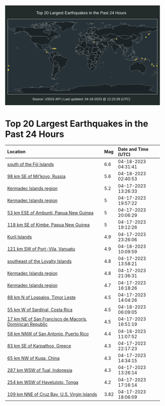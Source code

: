 ![Map](./map.png)

# Top 20 Largest Earthquakes in the Past 24 Hours

| Location | Mag | Date and Time (UTC) |
|:---|:---|:---|
| [south of the Fiji Islands](https://earthquake.usgs.gov/earthquakes/eventpage/us6000k587) | 6.6 | 04-18-2023 04:31:41 |
| [98 km SE of Mil’kovo, Russia](https://earthquake.usgs.gov/earthquakes/eventpage/us6000k57x) | 5.6 | 04-18-2023 02:40:53 |
| [Kermadec Islands region](https://earthquake.usgs.gov/earthquakes/eventpage/us6000k51u) | 5.2 | 04-17-2023 13:26:33 |
| [Kermadec Islands region](https://earthquake.usgs.gov/earthquakes/eventpage/us6000k55f) | 5 | 04-17-2023 19:57:22 |
| [53 km ESE of Ambunti, Papua New Guinea](https://earthquake.usgs.gov/earthquakes/eventpage/us6000k55j) | 5 | 04-17-2023 20:06:29 |
| [118 km SE of Kimbe, Papua New Guinea](https://earthquake.usgs.gov/earthquakes/eventpage/us6000k54v) | 5 | 04-17-2023 19:12:26 |
| [Kuril Islands](https://earthquake.usgs.gov/earthquakes/eventpage/us6000k578) | 4.9 | 04-17-2023 23:26:06 |
| [121 km SW of Port-Vila, Vanuatu](https://earthquake.usgs.gov/earthquakes/eventpage/us6000k5a7) | 4.9 | 04-18-2023 10:09:59 |
| [southeast of the Loyalty Islands](https://earthquake.usgs.gov/earthquakes/eventpage/us6000k523) | 4.8 | 04-17-2023 13:58:21 |
| [Kermadec Islands region](https://earthquake.usgs.gov/earthquakes/eventpage/us6000k56l) | 4.8 | 04-17-2023 21:36:31 |
| [Kermadec Islands region](https://earthquake.usgs.gov/earthquakes/eventpage/us6000k53s) | 4.7 | 04-17-2023 16:18:26 |
| [88 km N of Lospalos, Timor Leste](https://earthquake.usgs.gov/earthquakes/eventpage/us6000k525) | 4.5 | 04-17-2023 14:04:26 |
| [55 km W of Sardinal, Costa Rica](https://earthquake.usgs.gov/earthquakes/eventpage/us6000k59e) | 4.5 | 04-18-2023 06:09:05 |
| [17 km NE of San Francisco de Macorís, Dominican Republic](https://earthquake.usgs.gov/earthquakes/eventpage/us6000k53x) | 4.5 | 04-17-2023 16:51:19 |
| [58 km NNW of San Antonio, Puerto Rico](https://earthquake.usgs.gov/earthquakes/eventpage/us6000k5ac) | 4.4 | 04-18-2023 11:07:52 |
| [83 km SE of Karpathos, Greece](https://earthquake.usgs.gov/earthquakes/eventpage/us6000k56v) | 4.3 | 04-17-2023 22:17:23 |
| [65 km NW of Kuqa, China](https://earthquake.usgs.gov/earthquakes/eventpage/us6000k52b) | 4.3 | 04-17-2023 14:34:15 |
| [287 km WSW of Tual, Indonesia](https://earthquake.usgs.gov/earthquakes/eventpage/us6000k51t) | 4.3 | 04-17-2023 13:26:14 |
| [254 km WSW of Haveluloto, Tonga](https://earthquake.usgs.gov/earthquakes/eventpage/us6000k545) | 4.2 | 04-17-2023 17:16:14 |
| [109 km NNE of Cruz Bay, U.S. Virgin Islands](https://earthquake.usgs.gov/earthquakes/eventpage/pr2023107000) | 3.82 | 04-17-2023 18:06:09 |
